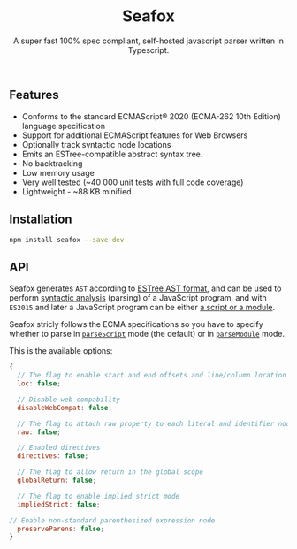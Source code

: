 <h1 align="center">Seafox</h1>

<p align="center"> A super fast 100% spec compliant, self-hosted javascript parser written in Typescript.</p>

<br>

## Features

* Conforms to the standard ECMAScript® 2020 (ECMA-262 10th Edition) language specification
* Support for additional ECMAScript features for Web Browsers
* Optionally track syntactic node locations
* Emits an ESTree-compatible abstract syntax tree.
* No backtracking
* Low memory usage
* Very well tested (~40 000 unit tests with full code coverage)
* Lightweight - ~88 KB minified

## Installation

```sh
npm install seafox --save-dev
```

## API

Seafox generates `AST` according to [ESTree AST format](https://github.com/estree/estree), and can be used to perform [syntactic analysis](https://en.wikipedia.org/wiki/Parsing) (parsing) of a JavaScript program, and with `ES2015` and later a JavaScript program can be either [a script or a module](https://tc39.github.io/ecma262/index.html#sec-ecmascript-language-scripts-and-modules).

Seafox stricly follows the ECMA specifications so you have to specify whether to parse in [`parseScript`](https://tc39.github.io/ecma262/#sec-parse-script) mode (the default) or in [`parseModule`](https://tc39.github.io/ecma262/#sec-parsemodule) mode.

This is the available options:

```js
{
  // The flag to enable start and end offsets and line/column location information to each node
  loc: false;

  // Disable web compability
  disableWebCompat: false;

  // The flag to attach raw property to each literal and identifier node
  raw: false;

  // Enabled directives
  directives: false;

  // The flag to allow return in the global scope
  globalReturn: false;

  // The flag to enable implied strict mode
  impliedStrict: false;

// Enable non-standard parenthesized expression node
  preserveParens: false;
}
```


